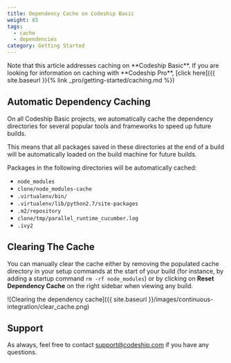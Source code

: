 ```yaml
---
title: Dependency Cache on Codeship Basic
weight: 85
tags:
  - cache
  - dependencies
category: Getting Started
---
```


<div class="info-block">
Note that this article addresses caching on **Codeship Basic**. If you are looking for information on caching with **Codeship Pro**, [click here]({{ site.baseurl }}{% link _pro/getting-started/caching.md %})
</div>

## Automatic Dependency Caching

On all Codeship Basic projects, we automatically cache the dependency directories for several popular tools and frameworks to speed up future builds.

This means that all packages saved in these directories at the end of a build will be automatically loaded on the build machine for future builds.

Packages in the following directories will be automatically cached:

- `node_modules`
- `clone/node_modules-cache`
- `.virtualenv/bin/`
- `.virtualenv/lib/python2.7/site-packages`
- `.m2/repository`
- `clone/tmp/parallel_runtime_cucumber.log`
- `.ivy2`

## Clearing The Cache

You can manually clear the cache either by removing the populated cache directory in your setup commands at the start of your build (for instance, by adding a startup command `rm -rf node_modules`) or by clicking on **Reset Dependency Cache** on the right sidebar when viewing any build.

![Clearing the dependency cache]({{ site.baseurl }}/images/continuous-integration/clear_cache.png)

## Support

As always, feel free to contact [support@codeship.com](mailto:support@codeship.com) if you have any questions.
